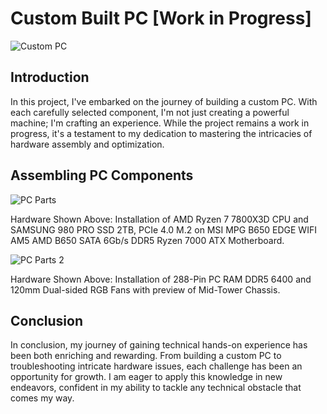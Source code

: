 # Custom Built PC [Work in Progress]

![Custom PC](https://github.com/portfolioAustinT/CustomBuiltPC/assets/147944956/257ceb38-7d3a-451c-a52f-dbc2cc5844e9)


## Introduction

In this project, I've embarked on the journey of building a custom PC. With each carefully selected component, I'm not just creating a powerful machine; I'm crafting an experience. While the project remains a work in progress, it's a testament to my dedication to mastering the intricacies of hardware assembly and optimization. 

## Assembling PC Components
![PC Parts](https://github.com/portfolioAustinT/CustomBuiltPC/assets/147944956/6ed4abe0-c5e4-4ce7-82c3-7ef75feda66b)

Hardware Shown Above: Installation of AMD Ryzen 7 7800X3D CPU and SAMSUNG 980 PRO SSD 2TB, PCIe 4.0 M.2 on MSI MPG B650 EDGE WIFI AM5 AMD B650 SATA 6Gb/s DDR5 Ryzen 7000 ATX Motherboard.

![PC Parts 2](https://github.com/portfolioAustinT/CustomBuiltPC/assets/147944956/bbd6a20b-0558-4d23-a8aa-dce191a6627f)

Hardware Shown Above: Installation of 288-Pin PC RAM DDR5 6400 and 120mm Dual-sided RGB Fans with preview of Mid-Tower Chassis. 

## Conclusion

In conclusion, my journey of gaining technical hands-on experience has been both enriching and rewarding. From building a custom PC to troubleshooting intricate hardware issues, each challenge has been an opportunity for growth. I am eager to apply this knowledge in new endeavors, confident in my ability to tackle any technical obstacle that comes my way. 

